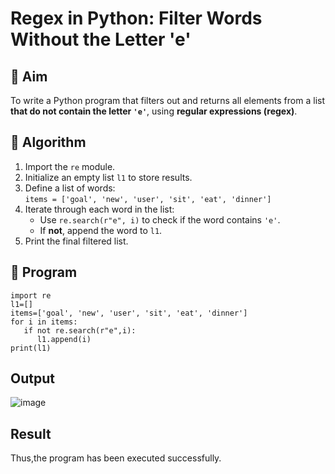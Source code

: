 
# Regex in Python: Filter Words Without the Letter 'e'

## 🎯 Aim
To write a Python program that filters out and returns all elements from a list **that do not contain the letter `'e'`**, using **regular expressions (regex)**.

## 🧠 Algorithm
1. Import the `re` module.
2. Initialize an empty list `l1` to store results.
3. Define a list of words:  
   `items = ['goal', 'new', 'user', 'sit', 'eat', 'dinner']`
4. Iterate through each word in the list:
   - Use `re.search(r"e", i)` to check if the word contains `'e'`.
   - If **not**, append the word to `l1`.
5. Print the final filtered list.

## 🧾 Program
```
import re
l1=[]
items=['goal', 'new', 'user', 'sit', 'eat', 'dinner'] 
for i in items:
   if not re.search(r"e",i):
      l1.append(i)
print(l1)
```
## Output

![image](https://github.com/user-attachments/assets/e20ae089-3c58-4d0d-8ee1-c93dadf94222)

## Result
Thus,the program has been executed successfully.

